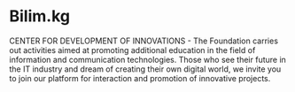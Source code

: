 # Bilim.kg
CENTER FOR DEVELOPMENT OF INNOVATIONS - The Foundation carries out activities aimed at promoting additional education in the field of information and communication technologies. Those who see their future in the IT industry and dream of creating their own digital world, we invite you to join our platform for interaction and promotion of innovative projects.
